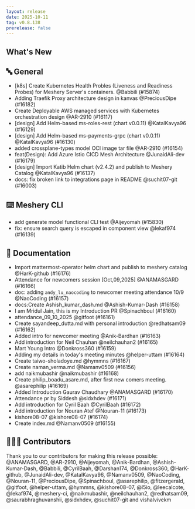 ```yaml
---
layout: release
date: 2025-10-11
tag: v0.8.138
prerelease: false
---
```


## What's New
## 🔤 General
- \[k8s\] Create Kubernetes Health Probles (Liveness and Readiness Probes) for Meshery Server's containers. @Babbili (#15874)
- Adding Traefik Proxy architecture design in kanvas @PreciousDipe (#16182)
- Create Deployable AWS managed services with Kubernetes orchestration design @AR-2910 (#16117)
- \[design\] Add Helm-based ms-roles-rest (chart v0.0.11) @KatalKavya96 (#16129)
- \[design\] Add Helm-based ms-payments-grpc (chart v0.0.11) @KatalKavya96 (#16130)
- added crossplane-types model OCI image tar file @AR-2910 (#16154)
- feat(Design): Add Azure Istio CICD Mesh Architecture @JunaidAli-dev (#16179)
- \[design\] Import Katib Helm chart (v2.4.2) and publish to Meshery Catalog @KatalKavya96 (#16137)
- docs: fix broken link to integrations page in README @suchit07-git (#16003)

## ⌨️ Meshery CLI

- add generate model functional CLI test @Aijeyomah (#15830)
- fix: ensure search query is escaped in component view @lekaf974 (#16139)

## 📖 Documentation

- Import mattermost-operator helm chart and publish to meshery catalog  @HarK-github (#16176)
- Attendance for newcomers session \[Oct,09,2025\] @ANAMASGARD (#16166)
- doc: adding `andy_lu_naocoding` to newcomer meeting attendance 10/9 @NaoCoding (#16157)
- docs:Create Ashish_kumar_dash.md @Ashish-Kumar-Dash (#16158)
- I am Mridul Jain, this is my Introduction PR @Spinachboul (#16160)
- attendance_09_10_2025 @gitfoot (#16161)
- Create sayandeep_dutta.md with personal introduction @redhatsam09 (#16162)
- Added intro for newcomer meeting @Anik-Bardhan (#16163)
- Add introduction for Neil Chauhan @neilchauhan2 (#16165)
- Mart Young Intro @Donkross360 (#16159)
- Adding my details in today's meeting minutes @helper-uttam (#16164)
- Create taiwo-sholadoye.md @hymmns (#16167)
- Create naman_verma.md @Namanv0509 (#16156)
- add naikmubashir @naikmubashir (#16168)
- Create philip_boadu_asare.md, after first new comers meeting. @asarephilip (#16169)
- Added Introduction Gaurav Chaudhary @ANAMASGARD (#16170)
- Attendance pr by Siddesh @sidxhdev (#16171)
- Add introduction for Cyril Baah @CyrilBaah (#16172)
- Add introduction for Nouran Atef @Nouran-11 (#16173)
- kishore08-07 @kishore08-07 (#16174)
- Create index.md @Namanv0509 (#16155)

## 👨🏽‍💻 Contributors

Thank you to our contributors for making this release possible:
@ANAMASGARD, @AR-2910, @Aijeyomah, @Anik-Bardhan, @Ashish-Kumar-Dash, @Babbili, @CyrilBaah, @Darshan174, @Donkross360, @HarK-github, @JunaidAli-dev, @KatalKavya96, @Namanv0509, @NaoCoding, @Nouran-11, @PreciousDipe, @Spinachboul, @asarephilip, @fitzergerald, @gitfoot, @helper-uttam, @hymmns, @kishore08-07, @l5io, @leecalcote, @lekaf974, @meshery-ci, @naikmubashir, @neilchauhan2, @redhatsam09, @saurabhraghuvanshii, @sidxhdev, @suchit07-git and vishalvivekm

